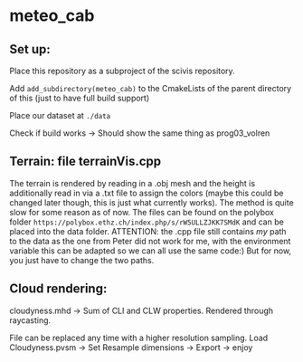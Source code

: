 # meteo_cab


## Set up:
Place this repository as a subproject of the scivis repository.

Add ```add_subdirectory(meteo_cab)``` to the CmakeLists of the parent directory of this 
(just to have full build support)

Place our dataset at ```./data```

Check if build works -> Should show the same thing as prog03_volren

## Terrain: file terrainVis.cpp
The terrain is rendered by reading in a .obj mesh and the height is additionally read in via a .txt file to assign the colors (maybe this could be changed later though, this is just what currently works). The method is quite slow for some reason as of now.
The files can be found on the polybox folder ```https://polybox.ethz.ch/index.php/s/rW5ULLZJKK7SMdK``` and can be placed into the data folder.
ATTENTION: the .cpp file still contains *my* path to the data as the one from Peter did not work for me, with the environment variable this can be adapted so we can all use the same code:) But for now, you just have to change the two paths.


## Cloud rendering:

cloudyness.mhd -> Sum of CLI and CLW properties. Rendered through raycasting.

File can be replaced any time with a higher resolution sampling.
Load Cloudyness.pvsm -> Set Resample dimensions -> Export -> enjoy